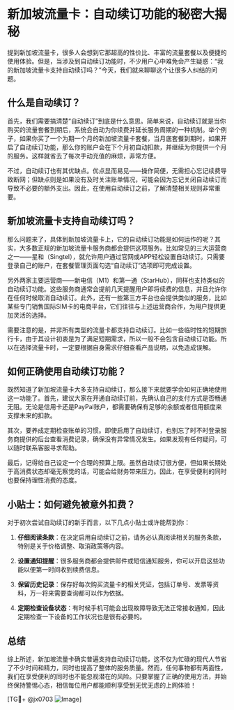 # 新加坡流量卡：自动续订功能的秘密大揭秘

提到新加坡流量卡，很多人会想到它那超高的性价比、丰富的流量套餐以及便捷的使用体验。但是，当涉及到自动续订功能时，不少用户心中难免会产生疑惑：“我的新加坡流量卡支持自动续订吗？”今天，我们就来聊聊这个让很多人纠结的问题。

## 什么是自动续订？

首先，我们需要搞清楚“自动续订”到底是什么意思。简单来说，自动续订就是当你购买的流量套餐到期后，系统会自动为你续费并延长服务周期的一种机制。举个例子，如果你买了一个为期一个月的新加坡流量卡套餐，当月底套餐到期时，如果开启了自动续订功能，那么你的账户会在下个月初自动扣款，并继续为你提供一个月的服务。这样就省去了每次手动充值的麻烦，非常方便。

不过，自动续订也有其优缺点。优点显而易见——操作简便，无需担心忘记续费导致断网；但缺点则是如果没有及时关注账单情况，可能会因为忘记关闭自动续订而导致不必要的额外支出。因此，在使用自动续订之前，了解清楚相关规则非常重要。

## 新加坡流量卡支持自动续订吗？

那么问题来了，具体到新加坡流量卡上，它的自动续订功能是如何运作的呢？其实，大多数正规的新加坡流量卡服务商都会提供这项服务。比如常见的三大运营商之一——星和（Singtel），就允许用户通过官网或APP轻松设置自动续订。只需要登录自己的账户，在套餐管理页面勾选“自动续订”选项即可完成设置。

另外两家主要运营商——新电信（M1）和第一通（StarHub），同样也支持类似的自动续订功能。这些服务商通常会提前几天提醒用户即将续费的信息，并且允许你在任何时候取消自动续订。此外，还有一些第三方平台也会提供类似的服务，比如某些专门销售国际SIM卡的电商平台，它们往往与上述运营商合作，为用户提供更加灵活的选择。

需要注意的是，并非所有类型的流量卡都支持自动续订。比如一些临时性的短期旅行卡，由于其设计初衷是为了满足短期需求，所以一般不会包含自动续订功能。所以在选择流量卡时，一定要根据自身需求仔细查看产品说明，以免造成误解。

## 如何正确使用自动续订功能？

既然知道了新加坡流量卡大多支持自动续订，那么接下来就要学会如何正确地使用这一功能了。首先，建议大家在开通自动续订前，先确认自己的支付方式是否畅通无阻。无论是信用卡还是PayPal账户，都需要确保有足够的余额或者信用额度来支撑未来的扣款。

其次，要养成定期检查账单的习惯。即使启用了自动续订，也别忘了时不时登录服务商提供的后台查看消费记录，确保没有异常情况发生。如果发现有任何疑问，可以随时联系客服寻求帮助。

最后，记得给自己设定一个合理的预算上限。虽然自动续订很方便，但如果长期处于高消费状态却毫无察觉的话，可能会给财务带来压力。因此，在享受便利的同时也要保持理性消费的态度。

## 小贴士：如何避免被意外扣费？

对于初次尝试自动续订的新手而言，以下几点小贴士或许能帮到你：

1. **仔细阅读条款**：在决定启用自动续订之前，请务必认真阅读相关的服务条款，特别是关于价格调整、取消政策等内容。
   
2. **设置通知提醒**：很多服务商都会提供邮件或短信通知服务，你可以开启这些功能以便第一时间收到续费信息。

3. **保留历史记录**：保存好每次购买流量卡的相关凭证，包括订单号、发票等资料，万一将来需要查询都可以作为依据。

4. **定期检查设备状态**：有时候手机可能会出现故障导致无法正常接收通知，因此定期检查一下设备的工作状况也是很有必要的。

## 总结

综上所述，新加坡流量卡确实普遍支持自动续订功能，这不仅为忙碌的现代人节省了不少时间和精力，同时也提高了整体的服务质量。然而，任何事物都有两面性，我们在享受便利的同时也不能忽视潜在的风险。只要掌握了正确的使用方法，并始终保持警惕心态，相信每位用户都能顺利享受到无忧无虑的上网体验！

[TG💪+ @jx0703 ![Image](https://github.com/user-attachments/assets/dbca1d08-cadb-493c-b0ec-ad6f7a83f270)]